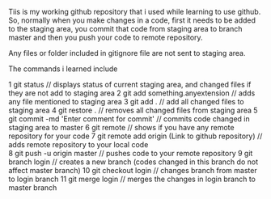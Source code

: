 
Tiis is my working github repository that i used while learning to use github. So, normally when you make changes in a code, first it needs to be added to the staging area, 
you commit that code from staging area to branch master and then you push your code to remote repository. 

Any files or folder included in gitignore file are not sent to staging area.

The commands i learned include 

1 git status // displays status of current staging area, and changed files if they are not add to staging area
2 git add something.anyextension // adds any file mentioned to staging area
3 git add . // add all changed files to staging area
4 git restore . // removes all changed files from staging area
5 git commit -md 'Enter comment for commit' // commits code changed in staging area to master
6 git remote // shows if you have any remote repository for your code
7 git remote add origin (Link to github repository) // adds remote repository to your local code  
8 git push -u origin master // pushes code to your remote repository
9 git branch login // creates a new branch (codes changed in this branch do not affect master branch)
10 git checkout login // changes branch from master to login branch
11 git merge login // merges the changes in login branch to master branch 